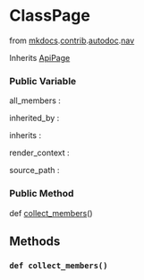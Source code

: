 ClassPage
==========================
from <a href="api/mkdocs">mkdocs</a>.<a href="api/mkdocs/contrib">contrib</a>.<a href="api/mkdocs/contrib/autodoc">autodoc</a>.<a href="api/mkdocs/contrib/autodoc/nav">nav</a>


Inherits <a href="api/mkdocs/contrib/autodoc/nav/ApiPage">ApiPage</a>







### Public Variable


all_members : 



inherited_by : 



inherits : 



render_context : 



source_path : 





### Public Method


def [collect_members](#def-collect_members)()









Methods
---------------









### `def collect_members()`













